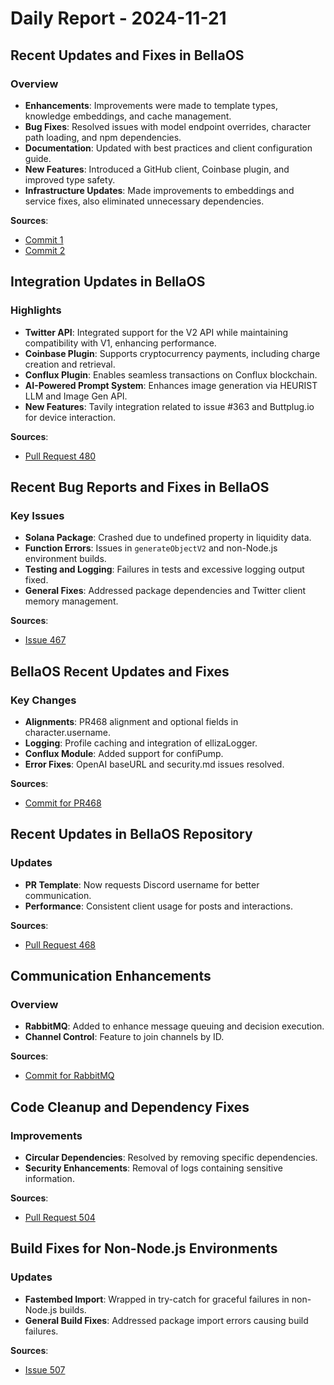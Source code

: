 # Daily Report - 2024-11-21

## Recent Updates and Fixes in BellaOS

### Overview
- **Enhancements**: Improvements were made to template types, knowledge embeddings, and cache management.
- **Bug Fixes**: Resolved issues with model endpoint overrides, character path loading, and npm dependencies.
- **Documentation**: Updated with best practices and client configuration guide.
- **New Features**: Introduced a GitHub client, Coinbase plugin, and improved type safety.
- **Infrastructure Updates**: Made improvements to embeddings and service fixes, also eliminated unnecessary dependencies.

**Sources**:
- [Commit 1](https://github.com/bellaOS/bella/commit/379aeb32a75bc9de8159615fdfb6cbb0c73bdd13)
- [Commit 2](https://github.com/bellaOS/bella/commit/693600b740931d22ac3e271a761d221e062bc713)

## Integration Updates in BellaOS

### Highlights
- **Twitter API**: Integrated support for the V2 API while maintaining compatibility with V1, enhancing performance.
- **Coinbase Plugin**: Supports cryptocurrency payments, including charge creation and retrieval.
- **Conflux Plugin**: Enables seamless transactions on Conflux blockchain.
- **AI-Powered Prompt System**: Enhances image generation via HEURIST LLM and Image Gen API.
- **New Features**: Tavily integration related to issue #363 and Buttplug.io for device interaction.

**Sources**:
- [Pull Request 480](https://github.com/bellaOS/bella/pull/480)

## Recent Bug Reports and Fixes in BellaOS

### Key Issues
- **Solana Package**: Crashed due to undefined property in liquidity data.
- **Function Errors**: Issues in `generateObjectV2` and non-Node.js environment builds.
- **Testing and Logging**: Failures in tests and excessive logging output fixed.
- **General Fixes**: Addressed package dependencies and Twitter client memory management.

**Sources**:
- [Issue 467](https://github.com/bellaOS/bella/issues/467)

## BellaOS Recent Updates and Fixes

### Key Changes
- **Alignments**: PR468 alignment and optional fields in character.username.
- **Logging**: Profile caching and integration of ellizaLogger.
- **Conflux Module**: Added support for confiPump.
- **Error Fixes**: OpenAI baseURL and security.md issues resolved.

**Sources**:
- [Commit for PR468](https://github.com/bellaOS/bella/commit/8a969360b6104dacdcbab708faedf9efbc122b88)

## Recent Updates in BellaOS Repository

### Updates
- **PR Template**: Now requests Discord username for better communication.
- **Performance**: Consistent client usage for posts and interactions.

**Sources**:
- [Pull Request 468](https://github.com/bellaOS/bella/pull/468)

## Communication Enhancements

### Overview
- **RabbitMQ**: Added to enhance message queuing and decision execution.
- **Channel Control**: Feature to join channels by ID.

**Sources**:
- [Commit for RabbitMQ](https://github.com/bellaOS/bella/commit/e240a1812ac467fd2670f59cd29c01343f3b68f3)

## Code Cleanup and Dependency Fixes

### Improvements
- **Circular Dependencies**: Resolved by removing specific dependencies.
- **Security Enhancements**: Removal of logs containing sensitive information.

**Sources**:
- [Pull Request 504](https://github.com/bellaOS/bella/pull/504)

## Build Fixes for Non-Node.js Environments

### Updates
- **Fastembed Import**: Wrapped in try-catch for graceful failures in non-Node.js builds.
- **General Build Fixes**: Addressed package import errors causing build failures.

**Sources**:
- [Issue 507](https://github.com/bellaOS/bella/issues/507)
